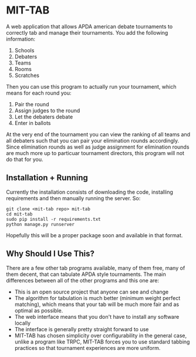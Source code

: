 MIT-TAB
=======
A web application that allows APDA american debate tournaments to correctly tab
and manage their tournaments. You add the following information:
1. Schools
2. Debaters
3. Teams
4. Rooms
5. Scratches

Then you can use this program to actually run your tournament, which means for
each round you:
1. Pair the round
2. Assign judges to the round
3. Let the debaters debate
4. Enter in ballots

At the very end of the tournament you can view the ranking of all teams and all
debaters such that you can pair your elimination rounds accordingly. Since
elimination rounds as well as judge assignment for elimination rounds are much
more up to particuar tournament directors, this program will not do that for
you.

Installation + Running
----------------------
Currently the installation consists of downloading the code, installing
requirements and then manually running the server. So:
```
git clone <mit-tab repo> mit-tab
cd mit-tab
sudo pip install -r requirements.txt
python manage.py runserver
```

Hopefully this will be a proper package soon and available in that format.

Why Should I Use This?
----------------------
There are a few other tab programs available, many of them free, many of them
decent, that can tabulate APDA style tournaments. The main differences between
all of the other programs and this one are:
* This is an open source project that anyone can see and change
* The algorithm for tabulation is much better (minimum weight perfect matching),
which means that your tab will be much more fair and as optimal as possible.
* The web interface means that you don't have to install any software locally
* The interface is generally pretty straight forward to use
* MIT-TAB has chosen simplicity over configurability in the general case, unlike
a program like TRPC, MIT-TAB forces you to use standard tabbing practices so that
tournament experiences are more uniform.




